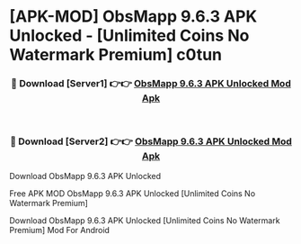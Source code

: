 # [APK-MOD] ObsMapp 9.6.3 APK Unlocked - [Unlimited Coins No Watermark Premium] c0tun



<div align="center">
<h3>🔴 Download [Server1] 👉👉 <a href="https://momento.my/?title=ObsMapp_9.6.3_APK_Unlocked">ObsMapp 9.6.3 APK Unlocked Mod Apk</a></h3><br>

<h3>🔴 Download [Server2] 👉👉 <a href="https://momento.my/?title=ObsMapp_9.6.3_APK_Unlocked">ObsMapp 9.6.3 APK Unlocked Mod Apk</a></h3>
</div>



Download ObsMapp 9.6.3 APK Unlocked 

Free APK MOD ObsMapp 9.6.3 APK Unlocked [Unlimited Coins No Watermark Premium]

Download ObsMapp 9.6.3 APK Unlocked [Unlimited Coins No Watermark Premium] Mod For Android
